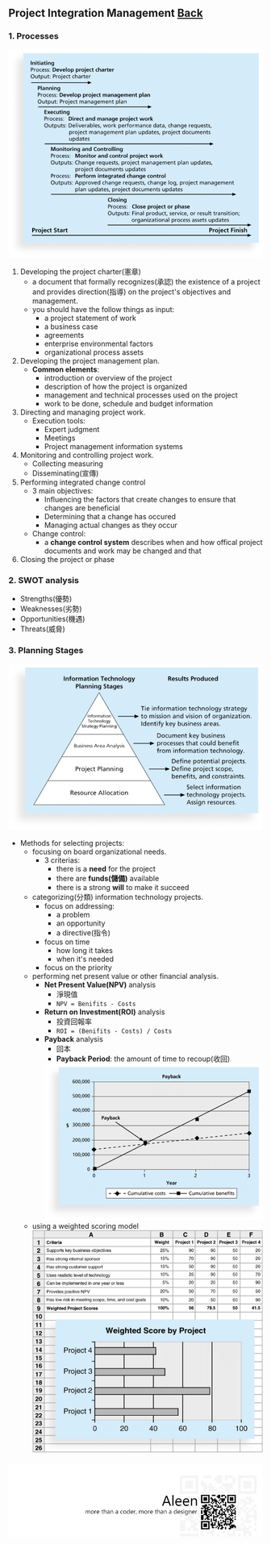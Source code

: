 ## Project Integration Management	[Back](./../projectManagement.md)

### 1. Processes

<img src="./processes.png">

1. Developing the project charter(憲章)
    - a document that formally recognizes(承認) the existence of a project and provides direction(指導) on the project's objectives and management.
    - you should have the follow things as input:
        - a project statement of work
        - a business case
        - agreements
        - enterprise environmental factors
        - organizational process assets
2. Developing the project management plan.
    - **Common elements**:
        - introduction or overview of the project
        - description of how the project is organized
        - management and technical processes used on the project
        - work to be done, schedule and budget information
3. Directing and managing project work.
    - Execution tools:
        - Expert judgment
        - Meetings
        - Project management information systems
4. Monitoring and controlling project work.
    - Collecting measuring
    - Disseminating(宣傳)
5. Performing integrated change control
    - 3 main objectives:
        - Influencing the factors that create changes to ensure that changes are beneficial
        - Determining that a change has occured
        - Managing actual changes as they occur
    - Change control:
        - a **change control system** describes when and how offical project documents and work may be changed and that 
6. Closing the project or phase

### 2. SWOT analysis

- Strengths(優勢)
- Weaknesses(劣勢)
- Opportunities(機遇)
- Threats(威脅)

### 3. Planning Stages

<img src="./planning_stages.png">

- Methods for selecting projects:
    - focusing on board organizational needs.
        - 3 criterias:
            - there is a **need** for the project
            - there are **funds(儲備)** available
            - there is a strong **will** to make it succeed
    - categorizing(分類) information technology projects.
        - focus on addressing:
            - a problem
            - an opportunity
            - a directive(指令)
        - focus on time
            - how long it takes
            - when it's needed
        - focus on the priority
    - performing net present value or other financial analysis.
        - **Net Present Value(NPV)** analysis
            - 淨現值
            - `NPV = Benifits - Costs`
        - **Return on Investment(ROI)** analysis
            - 投資回報率
            - `ROI = (Benifits - Costs) / Costs`
        - **Payback** analysis
            - 回本
            - **Payback Period**: the amount of time to recoup(收回)
            <img src="./payback_period.png">
    - using a weighted scoring model <img src="./weighted_scoring_model.png">

<a href="http://aleen42.github.io/" target="_blank" ><img src="./../../pic/tail.gif"></a>
